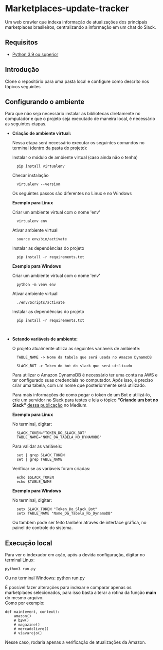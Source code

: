 # Marketplaces-update-tracker

Um web crawler que indexa informação de atualizações dos principais marketplaces brasileiros, centralizando a informação em um chat do Slack. <br>

## Requisitos
- [Python 3.9 ou superior](https://www.python.org/downloads/ "Download Python")

## Introdução

Clone o repositório para uma pasta local e configure como descrito nos tópicos seguintes
## Configurando o ambiente

Para que não seja necessário instalar as bibliotecas diretamente no computador e que o projeto seja executado de maneira local, é necessário as seguintes etapas.

- **Criação de ambiente virtual:**

    Nessa etapa será necessário executar os seguintes comandos no terminal (dentro da pasta do projeto):

    Instalar o módulo de ambiente virtual (caso ainda não o tenha)

        pip install virtualenv

    Checar instalação

        virtualenv --version

    Os seguintes passos são diferentes no Linux e no Windows

    **Exemplo para Linux**

    Criar um ambiente virtual com o nome 'env'

        virtualenv env

    Ativar ambiente virtual

        source env/bin/activate

    Instalar as dependências do projeto

        pip install -r requirements.txt

    **Exemplo para Windows**

    Criar um ambiente virtual com o nome 'env'

        python -m venv env

    Ativar ambiente virtual

        ./env/Scripts/activate

    Instalar as dependências do projeto

        pip install -r requirements.txt

    <br>

- **Setando variáveis de ambiente:**

    O projeto atualmente utiliza as seguintes variáveis de ambiente:

        TABLE_NAME -> Nome da tabela que será usada no Amazon DynamoDB

        SLACK_BOT -> Token do bot do slack que será utilizado

    Para utilizar o Amazon DynamoDB é necessário ter uma conta na AWS e ter configurado suas credenciais no computador. Após isso, é preciso criar uma tabela, com um nome que posteriormente será utilizado.

    Para mais informações de como pegar o token de um Bot e utilizá-lo, crie um servidor no Slack para testes e leia o tópico **"Criando um bot no Slack"** [dessa publicação](https://medium.com/@gpiress/criando-um-bot-no-slack-dd1895cc6422) no Medium.

    **Exemplo para Linux**<br>

    No terminal, digitar:

        SLACK_TOKEN="TOKEN_DO_SLACK_BOT"
        TABLE_NAME="NOME_DA_TABELA_NO_DYNAMODB"

    Para validar as variáveis:

        set | grep SLACK_TOKEN
        set | grep TABLE_NAME

    Verificar se as variáveis foram criadas:

        echo $SLACK_TOKEN
        echo $TABLE_NAME

    **Exemplo para Windows** <br>

    No terminal, digitar:

        setx SLACK_TOKEN "Token_Do_Slack_Bot"
        setx TABLE_NAME "Nome_Da_Tabela_No_DynamoDB"

    Ou também pode ser feito também através de interface gráfica, no painel de controle do sistema.

## Execução local

Para ver o indexador em ação, após a devida configuração, digitar no terminal Linux:

    python3 run.py

Ou no terminal Windows:
    python run.py

É possível fazer alterações para indexar e comparar apenas os marketplaces selecionados, para isso basta alterar a rotina da função **main** do mesmo arquivo. <br>
Como por exemplo:

    def main(event, context):
        amazon()
        # b2w()
        # magazine()
        # mercadolivre()
        # viavarejo()

Nesse caso, rodaria apenas a verificação de atualizações da Amazon.
